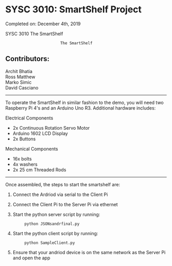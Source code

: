 # SYSC 3010: SmartShelf Project
Completed on: December 4th, 2019

SYSC 3010 The SmartShelf

							The SmartShelf 
								
Contributors:
--------------

Archit Bhatia\
Ross Matthew\
Marko Simic\
David Casciano

------------------------------------------------------------------------------------------------------------------------------

To operate the SmartShelf in similar fashion to the demo, you will need two Raspberry Pi 4's and an Arduino Uno R3. Additional hardware includes:

Electrical Components
- 2x Continuous Rotation Servo Motor
- Arduino 1602 LCD Display
- 2x Buttons

Mechanical Components
- 16x bolts
- 4x washers
- 2x 25 cm Threaded Rods 

------------------------------------------------------------------------------------------------------------------------------

Once assembled, the steps to start the smartshelf are:

1) Connect the Ardriod via serial to the Client Pi
2) Connect the Client Pi to the Server Pi via ethernet
3) Start the python server script by running:

			python JSONsandrfinal.py
			
4) Start the python client script by running:

			python SampleClient.py
			
5) Ensure that your andriod device is on the same network as the Server Pi and open the app
